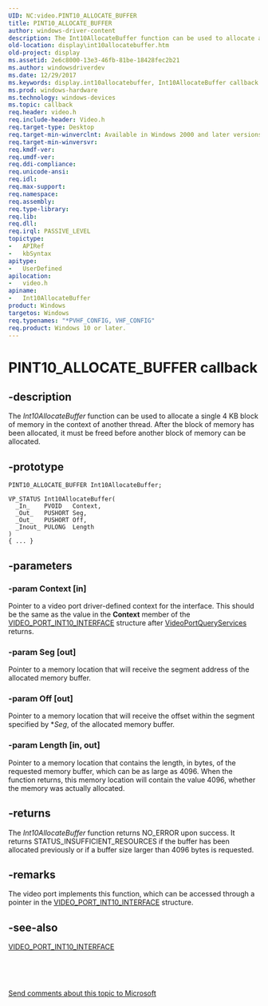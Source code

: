 ```yaml
---
UID: NC:video.PINT10_ALLOCATE_BUFFER
title: PINT10_ALLOCATE_BUFFER
author: windows-driver-content
description: The Int10AllocateBuffer function can be used to allocate a single 4 KB block of memory in the context of another thread. After the block of memory has been allocated, it must be freed before another block of memory can be allocated.
old-location: display\int10allocatebuffer.htm
old-project: display
ms.assetid: 2e6c8000-13e3-46fb-81be-18428fec2b21
ms.author: windowsdriverdev
ms.date: 12/29/2017
ms.keywords: display.int10allocatebuffer, Int10AllocateBuffer callback function [Display Devices], Int10AllocateBuffer, PINT10_ALLOCATE_BUFFER, PINT10_ALLOCATE_BUFFER, video/Int10AllocateBuffer, VideoPort_Functions_9e19d07d-46a9-46ee-97db-6548202ff14f.xml
ms.prod: windows-hardware
ms.technology: windows-devices
ms.topic: callback
req.header: video.h
req.include-header: Video.h
req.target-type: Desktop
req.target-min-winverclnt: Available in Windows 2000 and later versions of the Windows operating systems.
req.target-min-winversvr: 
req.kmdf-ver: 
req.umdf-ver: 
req.ddi-compliance: 
req.unicode-ansi: 
req.idl: 
req.max-support: 
req.namespace: 
req.assembly: 
req.type-library: 
req.lib: 
req.dll: 
req.irql: PASSIVE_LEVEL
topictype:
-	APIRef
-	kbSyntax
apitype:
-	UserDefined
apilocation:
-	video.h
apiname:
-	Int10AllocateBuffer
product: Windows
targetos: Windows
req.typenames: "*PVHF_CONFIG, VHF_CONFIG"
req.product: Windows 10 or later.
---
```


# PINT10_ALLOCATE_BUFFER callback


## -description


The <i>Int10AllocateBuffer</i> function can be used to allocate a single 4 KB block of memory in the context of another thread. After the block of memory has been allocated, it must be freed before another block of memory can be allocated.


## -prototype


````
PINT10_ALLOCATE_BUFFER Int10AllocateBuffer;

VP_STATUS Int10AllocateBuffer(
  _In_    PVOID   Context,
  _Out_   PUSHORT Seg,
  _Out_   PUSHORT Off,
  _Inout_ PULONG  Length
)
{ ... }
````


## -parameters




### -param Context [in]

Pointer to a video port driver-defined context for the interface. This should be the same as the value in the <b>Context</b> member of the <a href="..\video\ns-video-_video_port_int10_interface.md">VIDEO_PORT_INT10_INTERFACE</a> structure after <a href="..\video\nf-video-videoportqueryservices.md">VideoPortQueryServices</a> returns.


### -param Seg [out]

Pointer to a memory location that will receive the segment address of the allocated memory buffer.


### -param Off [out]

Pointer to a memory location that will receive the offset within the segment specified by *<i>Seg</i>, of the allocated memory buffer.


### -param Length [in, out]

Pointer to a memory location that contains the length, in bytes, of the requested memory buffer, which can be as large as 4096. When the function returns, this memory location will contain the value 4096, whether the memory was actually allocated.


## -returns



The <i>Int10AllocateBuffer</i> function returns NO_ERROR upon success. It returns STATUS_INSUFFICIENT_RESOURCES if the buffer has been allocated previously or if a buffer size larger than 4096 bytes is requested. 




## -remarks



The video port implements this function, which can be accessed through a pointer in the <a href="..\video\ns-video-_video_port_int10_interface.md">VIDEO_PORT_INT10_INTERFACE</a> structure.




## -see-also

<a href="..\video\ns-video-_video_port_int10_interface.md">VIDEO_PORT_INT10_INTERFACE</a>



 

 

<a href="mailto:wsddocfb@microsoft.com?subject=Documentation%20feedback [display\display]:%20PINT10_ALLOCATE_BUFFER callback function%20 RELEASE:%20(12/29/2017)&amp;body=%0A%0APRIVACY STATEMENT%0A%0AWe use your feedback to improve the documentation. We don't use your email address for any other purpose, and we'll remove your email address from our system after the issue that you're reporting is fixed. While we're working to fix this issue, we might send you an email message to ask for more info. Later, we might also send you an email message to let you know that we've addressed your feedback.%0A%0AFor more info about Microsoft's privacy policy, see http://privacy.microsoft.com/en-us/default.aspx." title="Send comments about this topic to Microsoft">Send comments about this topic to Microsoft</a>

